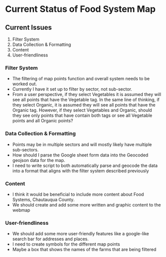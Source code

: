 # Current Status of Food System Map

## Current Issues
1. Filter System
2. Data Collection & Formatting
3. Content
4. User-friendliness


### Filter System
- The filtering of map points function and overall system needs to be worked out.
- Currently I have it set up to filter by sector, not sub-sector.
- From a user perspective, if they select Vegetables it is assumed they will see all points that have the Vegetable tag. In the same line of thinking, if they select Organic, it is assumed they will see all points that have the Organic tag. However, if they select Vegetables and Organic, should they see only points that have contain both tags or see all Vegetable points and all Organic points?

### Data Collection & Formatting
- Points may be in multiple sectors and will mostly likely have multiple sub-sectors.
- How should I parse the Google sheet form data into the Geocoded geojson data for the map.
- I need to write script to both automatically parse and geocode the data into a format that aligns with the filter system described previously


### Content
- I think it would be beneficial to include more content about Food Systems, Chautauqua County.
- We should create and add some more written and graphic content to the webmap

### User-friendliness
- We should add some more user-friendly features like a google-like search bar for addresses and places.
- I need to create symbols for the different map points
- Maybe a box that shows the names of the farms that are being filtered
